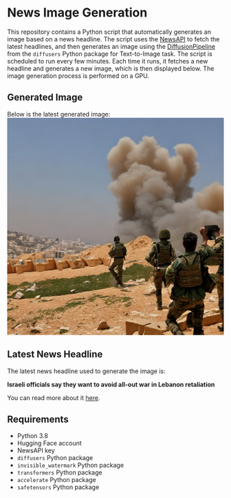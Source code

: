 # News Image Generation
This repository contains a Python script that automatically generates an image based on a news headline. The script uses the [NewsAPI](https://newsapi.org/) to fetch the latest headlines, and then generates an image using the [DiffusionPipeline](https://github.com/huggingface/diffusers) from the `diffusers` Python package for Text-to-Image task.
The script is scheduled to run every few minutes. Each time it runs, it fetches a new headline and generates a new image, which is then displayed below. The image generation process is performed on a GPU.

## Generated Image
Below is the latest generated image:
![Generated Image](image.png)

## Latest News Headline
The latest news headline used to generate the image is:

**Israeli officials say they want to avoid all-out war in Lebanon retaliation**

You can read more about it [here](https://news.google.com/rss/articles/CBMidWh0dHBzOi8vd3d3LnJldXRlcnMuY29tL3dvcmxkL21pZGRsZS1lYXN0L2xlYmFub24tYnJhY2VzLWlzcmFlbGktcmV0YWxpYXRpb24tc3RyaWtlLWtpbGxzLTItc291dGgtbGViYW5vbi0yMDI0LTA3LTI5L9IBAA?oc=5).

## Requirements
- Python 3.8
- Hugging Face account
- NewsAPI key
- `diffusers` Python package
- `invisible_watermark` Python package
- `transformers` Python package
- `accelerate` Python package
- `safetensors` Python package
